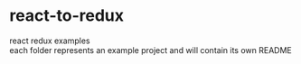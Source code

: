 # react-to-redux
react redux examples   
each folder represents an example project and will contain its own README
